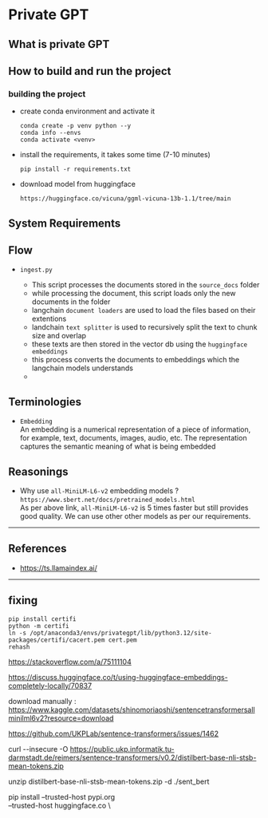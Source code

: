# Private GPT

## What is private GPT

## How to build and run the project

### building the project
- create conda environment and activate it
    ```
    conda create -p venv python --y
    conda info --envs
    conda activate <venv> 
    ```
- install the requirements, it takes some time (7-10 minutes)
    ```
    pip install -r requirements.txt
    ```
- download model from huggingface
    ```
    https://huggingface.co/vicuna/ggml-vicuna-13b-1.1/tree/main
    ```

## System Requirements

## Flow

- `ingest.py`
    
    - This script processes the documents stored in the `source_docs` folder
    - while processing the document, this script loads only the new documents in the folder
    - langchain `document loaders` are used to load the files based on their extentions
    - landchain `text splitter` is used to recursively split the text to chunk size and overlap
    - these texts are then stored in the vector db using the `huggingface embeddings`
    - this process converts the documents to embeddings which the langchain models understands
    -


## Terminologies

- `Embedding`  
    An embedding is a numerical representation of a piece of information, for example, text, documents, images, audio, etc. The representation captures the semantic meaning of what is being embedded

## Reasonings

- Why use `all-MiniLM-L6-v2` embedding models ?
    `https://www.sbert.net/docs/pretrained_models.html`  
    As per above link, `all-MiniLM-L6-v2` is 5 times faster but still provides good quality.
    We can use other other models as per our requirements.



---

## References

- https://ts.llamaindex.ai/

---
## fixing 

```
pip install certifi
python -m certifi
ln -s /opt/anaconda3/envs/privategpt/lib/python3.12/site-packages/certifi/cacert.pem cert.pem
rehash
```

https://stackoverflow.com/a/75111104

https://discuss.huggingface.co/t/using-huggingface-embeddings-completely-locally/70837


download manually : https://www.kaggle.com/datasets/shinomoriaoshi/sentencetransformersallminilml6v2?resource=download

https://github.com/UKPLab/sentence-transformers/issues/1462


curl --insecure -O https://public.ukp.informatik.tu-darmstadt.de/reimers/sentence-transformers/v0.2/distilbert-base-nli-stsb-mean-tokens.zip

unzip distilbert-base-nli-stsb-mean-tokens.zip -d ./sent_bert


pip install –trusted-host pypi.org \
–trusted-host huggingface.co \
